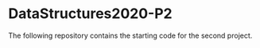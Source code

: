 # DataStructures2020-P2

The following repository contains the starting code for the second project.


